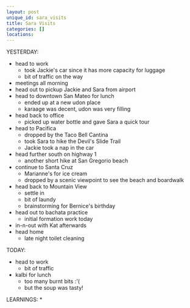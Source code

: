 ```yaml
---
layout: post
unique_id: sara_visits
title: Sara Visits
categories: []
locations: 
---
```


YESTERDAY:
* head to work
  * took Jackie's car since it has more capacity for luggage
  * bit of traffic on the way
* meetings all morning
* head out to pickup Jackie and Sara from airport
* head to downtown San Mateo for lunch
  * ended up at a new udon place
  * karaage was decent, udon was very filling
* head back to office
  * picked up water bottle and gave Sara a quick tour
* head to Pacifica
  * dropped by the Taco Bell Cantina
  * took Sara to hike the Devil's Slide Trail
  * Jackie took a nap in the car
* head further south on highway 1
  * another short hike at San Gregorio beach
* continue to Santa Cruz
  * Marianne's for ice cream
  * dropped by a scenic viewpoint to see the beach and boardwalk
* head back to Mountain View
  * settle in
  * bit of laundy
  * brainstorming for Bernice's birthday
* head out to bachata practice
  * initial formation work today
* in-n-out with Kat afterwards
* head home
  * late night toilet cleaning

TODAY:
* head to work
  * bit of traffic
* kalbi for lunch
  * too many burnt bits :'(
  * but the soup was tasty!

LEARNINGS:
* 
